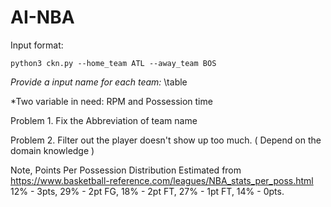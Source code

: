 # AI-NBA

Input format:
```
python3 ckn.py --home_team ATL --away_team BOS
```

*Provide a input name for each team:*
\table

*Two variable in need:
RPM and Possession time

Problem 1.
Fix the Abbreviation of team name

Problem 2.
Filter out the player doesn't show up too much. ( Depend on the domain knowledge )

Note, Points Per Possession Distribution Estimated from
https://www.basketball-reference.com/leagues/NBA_stats_per_poss.html
12% - 3pts, 29% - 2pt FG, 18% - 2pt FT, 27% - 1pt FT, 14% - 0pts.



